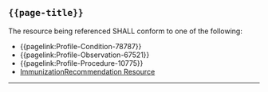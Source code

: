 ## <code>{{page-title}}</code>

The resource being referenced SHALL conform to one of the following:

- {{pagelink:Profile-Condition-78787}}
- {{pagelink:Profile-Observation-67521}}
- {{pagelink:Profile-Procedure-10775}}
- [ImmunizationRecommendation Resource](https://www.hl7.org/fhir/r4/immunizationrecommendation.html)

---
